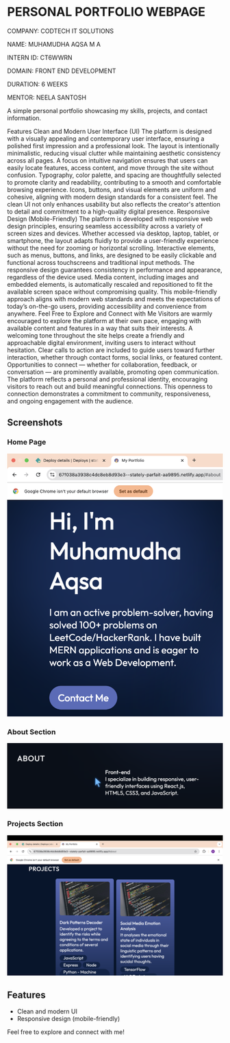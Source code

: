 # PERSONAL PORTFOLIO WEBPAGE




COMPANY: CODTECH IT SOLUTIONS

NAME: MUHAMUDHA AQSA M A

INTERN ID: CT6WWRN

DOMAIN: FRONT END DEVELOPMENT

DURATION: 6 WEEKS

MENTOR: NEELA SANTOSH

 

A simple personal portfolio showcasing my skills, projects, and contact information.


Features
Clean and Modern User Interface (UI)
The platform is designed with a visually appealing and contemporary user interface, ensuring a polished first impression and a professional look.
The layout is intentionally minimalistic, reducing visual clutter while maintaining aesthetic consistency across all pages.
A focus on intuitive navigation ensures that users can easily locate features, access content, and move through the site without confusion.
Typography, color palette, and spacing are thoughtfully selected to promote clarity and readability, contributing to a smooth and comfortable browsing experience.
Icons, buttons, and visual elements are uniform and cohesive, aligning with modern design standards for a consistent feel.
The clean UI not only enhances usability but also reflects the creator's attention to detail and commitment to a high-quality digital presence.
Responsive Design (Mobile-Friendly)
The platform is developed with responsive web design principles, ensuring seamless accessibility across a variety of screen sizes and devices.
Whether accessed via desktop, laptop, tablet, or smartphone, the layout adapts fluidly to provide a user-friendly experience without the need for zooming or horizontal scrolling.
Interactive elements, such as menus, buttons, and links, are designed to be easily clickable and functional across touchscreens and traditional input methods.
The responsive design guarantees consistency in performance and appearance, regardless of the device used.
Media content, including images and embedded elements, is automatically rescaled and repositioned to fit the available screen space without compromising quality.
This mobile-friendly approach aligns with modern web standards and meets the expectations of today’s on-the-go users, providing accessibility and convenience from anywhere.
Feel Free to Explore and Connect with Me
Visitors are warmly encouraged to explore the platform at their own pace, engaging with available content and features in a way that suits their interests.
A welcoming tone throughout the site helps create a friendly and approachable digital environment, inviting users to interact without hesitation.
Clear calls to action are included to guide users toward further interaction, whether through contact forms, social links, or featured content.
Opportunities to connect — whether for collaboration, feedback, or conversation — are prominently available, promoting open communication.
The platform reflects a personal and professional identity, encouraging visitors to reach out and build meaningful connections.
This openness to connection demonstrates a commitment to community, responsiveness, and ongoing engagement with the audience.


## Screenshots

### Home Page
![Home Page](p1.png)

### About Section
![About](p2.png)

### Projects Section
![Projects](p3.png)

## Features

- Clean and modern UI
- Responsive design (mobile-friendly)

Feel free to explore and connect with me!
